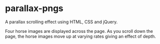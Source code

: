 # parallax-pngs
A parallax scrolling effect using HTML, CSS and jQuery.

Four horse images are displayed across the page. As you scroll down the page, the horse images move up at varying rates giving an effect of depth.
